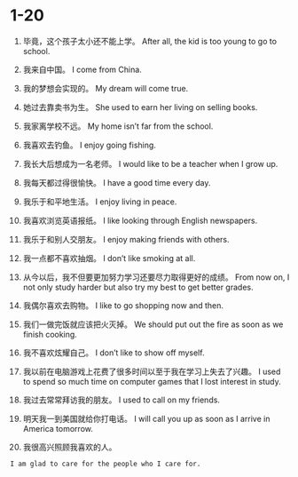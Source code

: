 # 1-20

1. 毕竟，这个孩子太小还不能上学。
After all, the kid is too young to go to school. 

2. 我来自中国。
I come from China. 

3. 我的梦想会实现的。
My dream will come true. 

4. 她过去靠卖书为生。
She used to earn her living on selling books. 

5. 我家离学校不远。
My home isn’t far from the school. 

6. 我喜欢去钓鱼。
I enjoy going fishing. 

7. 我长大后想成为一名老师。
I would like to be a teacher when I grow up. 

8. 我每天都过得很愉快。
I have a good time every day.

9. 我乐于和平地生活。
I enjoy living in peace.

10. 我喜欢浏览英语报纸。
I like looking through English newspapers.

11. 我乐于和别人交朋友。
I enjoy making friends with others.

12. 我一点都不喜欢抽烟。
I don’t like smoking at all.

13. 从今以后，我不但要更加努力学习还要尽力取得更好的成绩。
From now on, I not only study harder but also try my best to get better grades.

14. 我偶尔喜欢去购物。
I like to go shopping now and then.

15. 我们一做完饭就应该把火灭掉。
We should put out the fire as soon as we finish cooking.

16. 我不喜欢炫耀自己。
I don’t like to show off myself.

17. 我以前在电脑游戏上花费了很多时间以至于我在学习上失去了兴趣。
I used to spend so much time on computer games that I lost interest in study.

18. 我过去常常拜访我的朋友。
I used to call on my friends.

19. 明天我一到美国就给你打电话。
I will call you up as soon as I arrive in America tomorrow.

20. 我很高兴照顾我喜欢的人。
```
I am glad to care for the people who I care for.
```
